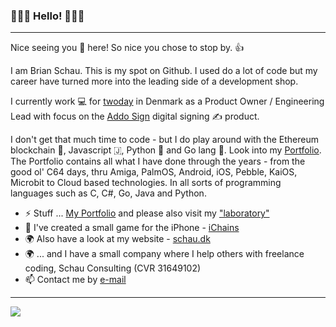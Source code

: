 ### 👋👋👋 Hello! 👋👋👋

***

Nice seeing you 🫵 here! So nice you chose to stop by. 👍

I am Brian Schau. This is my spot on Github. I used do a lot of code but my career have turned more into the leading side of a development shop.

I currently work 💻 for [twoday](https://twoday.com/) in Denmark as a Product Owner / Engineering Lead with focus on the [Addo Sign](https://addosign.com/) digital signing ✍️ product.

I don't get that much time to code - but I do play around with the Ethereum blockchain 🔗, Javascript 🇯, Python 🐍 and Go lang 💚.
Look into my [Portfolio](https://github.com/bschau/Portfolio). The Portfolio contains all what I have done through the years - from the good ol' C64 days, thru Amiga, PalmOS, Android, iOS, Pebble, KaiOS, Microbit to Cloud based technologies. In all sorts of programming languages such as C, C#, Go, Java and Python.

- ⚡ Stuff ... [My Portfolio](https://github.com/bschau/Portfolio) and please also visit my ["laboratory"](https://bschau.github.io/)
- 📱 I've created a small game for the iPhone - [iChains](https://github.com/bschau/iChains)
- 🌍 Also have a look at my website - [schau.dk](https://schau.dk/)
- 🌍 ... and I have a small company where I help others with freelance coding, Schau Consulting (CVR 31649102)
- 📫 Contact me by [e-mail](mailto:brian@schau.dk)

***

<a href="https://github.com/anuraghazra/github-readme-stats">
  <img align="center" src="https://github-readme-stats.vercel.app/api/top-langs/?username=bschau&langs_count=8&layout=compact&theme=radical" />
</a>
